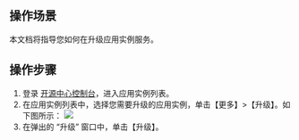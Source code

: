 ## 操作场景
本文档将指导您如何在升级应用实例服务。


## 操作步骤
1. 登录 [开源中心控制台](https://console.cloud.tencent.com/oac)，进入应用实例列表。
2. 在应用实例列表中，选择您需要升级的应用实例，单击【更多】>【升级】。如下图所示：
![](https://main.qcloudimg.com/raw/06abd90f7ed86201ebe9edb21209d922.png)
3. 在弹出的 “升级” 窗口中，单击【升级】。



